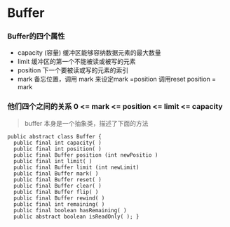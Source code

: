 # Buffer

### Buffer的四个属性

 * capacity (容量) 缓冲区能够容纳数据元素的最大数量
 * limit 缓冲区的第一个不能被读或被写的元素
 * position 下一个要被读或写的元素的索引
 * mark 备忘位置，调用 mark 来设定mark =position  调用reset position = mark

### 他们四个之间的关系 0 <= mark <= position <= limit <= capacity

>  buffer 本身是一个抽象类，描述了下面的方法

    public abstract class Buffer {
      public final int capacity( )
      public final int position( )
      public final Buffer position (int newPositio )
      public final int limit( )
      public final Buffer limit (int newLimit)
      public final Buffer mark( )
      public final Buffer reset( )
      public final Buffer clear( )
      public final Buffer flip( )
      public final Buffer rewind( )
      public final int remaining( )
      public final boolean hasRemaining( )
      public abstract boolean isReadOnly( ); }    
